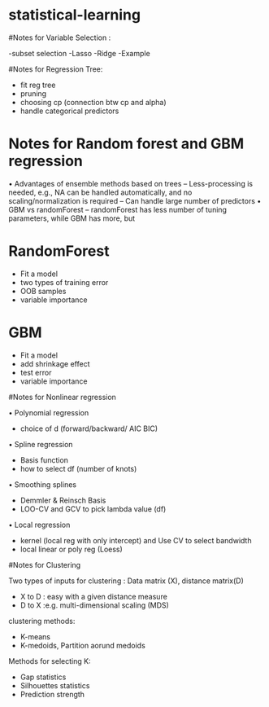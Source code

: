 # statistical-learning

#Notes for Variable Selection :

-subset selection
-Lasso
-Ridge
-Example


#Notes for Regression Tree:

- fit reg tree
- pruning
- choosing cp (connection btw cp and alpha)
- handle categorical predictors



# Notes for Random forest and GBM regression

• Advantages of ensemble methods based on trees
– Less-processing is needed, e.g., NA can be handled
automatically, and no scaling/normalization is required – Can handle large number of predictors
• GBM vs randomForest
– randomForest has less number of tuning parameters, while GBM has more, but 

# RandomForest

- Fit a model
- two types of training error
- OOB samples
- variable importance

# GBM

- Fit a model
- add shrinkage effect
- test error
- variable importance


#Notes for Nonlinear regression

• Polynomial regression 
  - choice of d (forward/backward/ AIC BIC)
  
• Spline regression
  - Basis function
  - how to select df (number of knots)
  
• Smoothing splines
  - Demmler & Reinsch Basis
  - LOO-CV and GCV to pick lambda value (df)
  
• Local regression
  - kernel (local reg with only intercept) and Use CV to select bandwidth
  - local linear or poly reg (Loess)






#Notes for Clustering

Two types of inputs for clustering : Data matrix (X), distance matrix(D)
- X to D : easy with a given distance measure
- D to X :e.g. multi-dimensional scaling (MDS)

clustering methods:
- K-means
- K-medoids, Partition aorund medoids

Methods for selecting K:
- Gap statistics
- Silhouettes statistics
- Prediction strength

